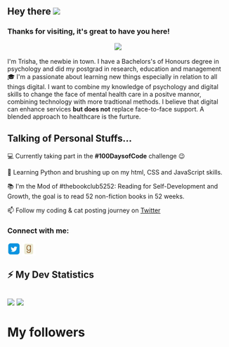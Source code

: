 <!-- welcome message -->
<h2>Hey there <img src="https://media.giphy.com/media/hvRJCLFzcasrR4ia7z/giphy.gif" width="25px"></h2>

<h3>Thanks for visiting, it's great to have you here!</h3>

<!-- retro visitor counter -->
<p align="center"> 
  <img src="https://profile-counter.glitch.me/trisha404/count.svg" />
</p>
<!--
**Trisha404/Trisha404** is a ✨ _special_ ✨ repository because its `README.md` (this file) appears on your GitHub profile.

<!-- welcome message -->
<p> I'm Trisha, the newbie in town. I have a Bachelors's of Honours degree in psychology and did my postgrad in research, education and management 🎓 I'm a passionate about learning new things especially in relation to all things digital. I want to combine my knowledge of psychology and digital skills to change the face of mental health care in a positve mannor, combining technology with more tradtional methods. I believe that digital can enhance services <b> but does not</b> replace face-to-face support. A blended approach to healthcare is the furture. 

<h2><b>Talking of Personal Stuffs...</b></h2>

💻 Currently taking part in the <b>#100DaysofCode</b> challenge 😉

🌱 Learning Python and brushing up on my html, CSS and JavaScript skills.

📚 I'm the Mod of </b> #thebookclub5252: Reading for Self-Development and Growth, the goal is to read 52 non-fiction books in 52 weeks. 

📫 Follow my coding & cat posting journey on <a href="https://twitter.com/BookClub5252">Twitter</a></p>

<!-- <h2>Connect with me</h2> -->
<h3 align="left">Connect with me:</h3>
<p align="left">

<a href="https://twitter.com/BookClub5252" target="blank"><img align="center" src="https://github.com/Trisha404/Trisha404/blob/main/assets/Twitter.JPG" alt="Trisha" height="30" width="30" /></a>
<a href="https://www.goodreads.com/group/show/1108466-the-book-club-52-52-reading-for-self-development-growth-community" target="blank"><img align="center" src="https://github.com/Trisha404/Trisha404/blob/main/assets/Goodreads.JPG" alt="Trisha" height="30" width="30" /></a>


</p>

<!-- GitHub stats -->
<h2><b>⚡ My Dev Statistics</b><h2>

<p>
<!-- GitHub Stats -->
<img height="180em" src="https://github-readme-stats.vercel.app/api?username=trisha404&show_icons=true&hide_border=true" />

<!-- Most Used Languages -->
<img height="180em" src="https://github-readme-stats.vercel.app/api/top-langs/?username=trisha404&exclude_repo=KNN-Image-Classification&show_icons=true&hide_border=true&layout=compact&langs_count=8"/>
</p>

# My followers
<!--START_SECTION:top-followers--> 
<!--END_SECTION:top-followers-->

